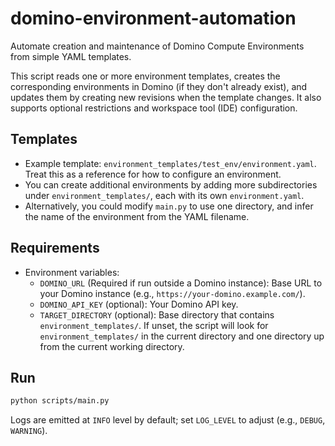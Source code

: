 # domino-environment-automation

Automate creation and maintenance of Domino Compute Environments from simple YAML templates. 

This script reads one or more environment templates, creates the corresponding environments in Domino (if they don't already exist), and updates them by creating new revisions when the template changes. 
It also supports optional restrictions and workspace tool (IDE) configuration.

## Templates

- Example template: `environment_templates/test_env/environment.yaml`. Treat this as a reference for how to configure an environment.
- You can create additional environments by adding more subdirectories under `environment_templates/`, each with its own `environment.yaml`.
- Alternatively, you could modify `main.py` to use one directory, and infer the name of the environment from the YAML filename.

## Requirements

- Environment variables:
  - `DOMINO_URL` (Required if run outside a Domino instance): Base URL to your Domino instance (e.g., `https://your-domino.example.com/`).
  - `DOMINO_API_KEY` (optional): Your Domino API key.
  - `TARGET_DIRECTORY` (optional): Base directory that contains `environment_templates/`. If unset, the script will look for `environment_templates/` in the current directory and one directory up from the current working directory.

## Run

```bash
python scripts/main.py
```

Logs are emitted at `INFO` level by default; set `LOG_LEVEL` to adjust (e.g., `DEBUG`, `WARNING`).
